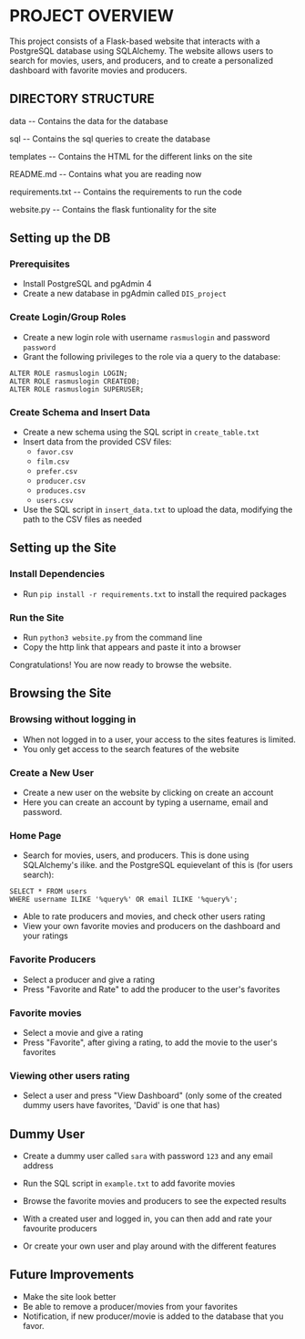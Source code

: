 # PROJECT OVERVIEW 

This project consists of a Flask-based website that interacts with a PostgreSQL database using SQLAlchemy. The website allows users to search for movies, users, and producers, and to create a personalized dashboard with favorite movies and producers.


## DIRECTORY STRUCTURE 

data
-- Contains the data for the database

sql
-- Contains the sql queries to create the database

templates
-- Contains the HTML for the different links on the site

README.md
-- Contains what you are reading now

requirements.txt
-- Contains the requirements to run the code

website.py
-- Contains the flask funtionality for the site

## Setting up the DB

### Prerequisites

* Install PostgreSQL and pgAdmin 4
* Create a new database in pgAdmin called `DIS_project`

### Create Login/Group Roles

* Create a new login role with username `rasmuslogin` and password `password`
* Grant the following privileges to the role via a query to the database:
```sql:
ALTER ROLE rasmuslogin LOGIN;
ALTER ROLE rasmuslogin CREATEDB;
ALTER ROLE rasmuslogin SUPERUSER;
```

### Create Schema and Insert Data

* Create a new schema using the SQL script in `create_table.txt`
* Insert data from the provided CSV files:
	+ `favor.csv`
	+ `film.csv`
	+ `prefer.csv`
	+ `producer.csv`
	+ `produces.csv`
	+ `users.csv`
* Use the SQL script in `insert_data.txt` to upload the data, modifying the path to the CSV files as needed

## Setting up the Site

### Install Dependencies

* Run `pip install -r requirements.txt` to install the required packages

### Run the Site

* Run `python3 website.py` from the command line
* Copy the http link that appears and paste it into a browser

Congratulations! You are now ready to browse the website.

## Browsing the Site

### Browsing without logging in

* When not logged in to a user, your access to the sites features is limited. 
* You only get access to the search features of the website

### Create a New User

* Create a new user on the website by clicking on create an account
* Here you can create an account by typing a username, email and password.

### Home Page

* Search for movies, users, and producers. This is done using SQLAlchemy's ilike. and the PostgreSQL equievelant of this is (for users search):
```sql:
SELECT * FROM users
WHERE username ILIKE '%query%' OR email ILIKE '%query%';
```
* Able to rate producers and movies, and check other users rating
* View your own favorite movies and producers on the dashboard and your ratings

### Favorite Producers

* Select a producer and give a rating
* Press "Favorite and Rate" to add the producer to the user's favorites

### Favorite movies

* Select a movie and give a rating
* Press "Favorite", after giving a rating, to add the movie to the user's favorites

### Viewing other users rating

* Select a user and press "View Dashboard" (only some of the created dummy users have favorites, 'David' is one that has)

## Dummy User

* Create a dummy user called `sara` with password `123` and any email address
* Run the SQL script in `example.txt` to add favorite movies
* Browse the favorite movies and producers to see the expected results
* With a created user and logged in, you can then add and rate your favourite producers

* Or create your own user and play around with the different features

## Future Improvements

* Make the site look better
* Be able to remove a producer/movies from your favorites 
* Notification, if new producer/movie is added to the database that you favor.





